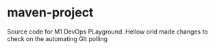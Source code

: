 # maven-project
Source code for M1 DevOps PLayground.
Hellow orld
made changes to check on the automating GIt polling
